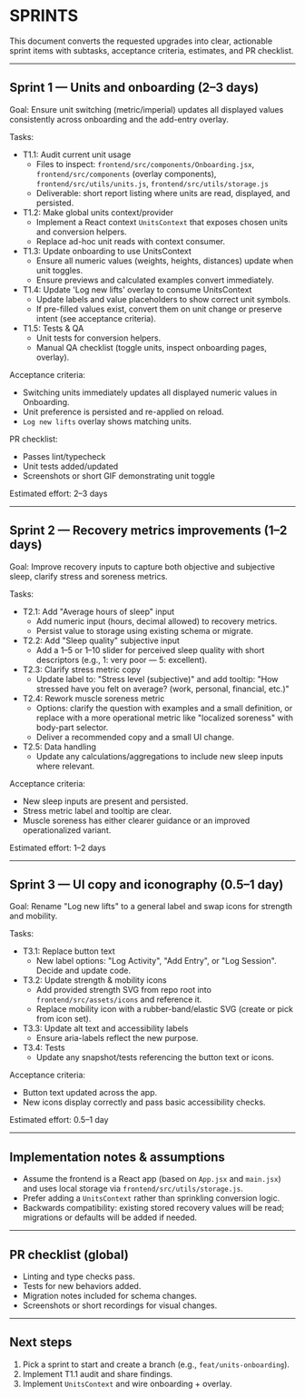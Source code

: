 # SPRINTS

This document converts the requested upgrades into clear, actionable sprint items with subtasks, acceptance criteria, estimates, and PR checklist.

---

## Sprint 1 — Units and onboarding (2–3 days)
Goal: Ensure unit switching (metric/imperial) updates all displayed values consistently across onboarding and the add-entry overlay.

Tasks:
- T1.1: Audit current unit usage
  - Files to inspect: `frontend/src/components/Onboarding.jsx`, `frontend/src/components` (overlay components), `frontend/src/utils/units.js`, `frontend/src/utils/storage.js`
  - Deliverable: short report listing where units are read, displayed, and persisted.
- T1.2: Make global units context/provider
  - Implement a React context `UnitsContext` that exposes chosen units and conversion helpers.
  - Replace ad-hoc unit reads with context consumer.
- T1.3: Update onboarding to use UnitsContext
  - Ensure all numeric values (weights, heights, distances) update when unit toggles.
  - Ensure previews and calculated examples convert immediately.
- T1.4: Update 'Log new lifts' overlay to consume UnitsContext
  - Update labels and value placeholders to show correct unit symbols.
  - If pre-filled values exist, convert them on unit change or preserve intent (see acceptance criteria).
- T1.5: Tests & QA
  - Unit tests for conversion helpers.
  - Manual QA checklist (toggle units, inspect onboarding pages, overlay). 

Acceptance criteria:
- Switching units immediately updates all displayed numeric values in Onboarding.
- Unit preference is persisted and re-applied on reload.
- `Log new lifts` overlay shows matching units.

PR checklist:
- Passes lint/typecheck
- Unit tests added/updated
- Screenshots or short GIF demonstrating unit toggle

Estimated effort: 2–3 days

---

## Sprint 2 — Recovery metrics improvements (1–2 days)
Goal: Improve recovery inputs to capture both objective and subjective sleep, clarify stress and soreness metrics.

Tasks:
- T2.1: Add "Average hours of sleep" input
  - Add numeric input (hours, decimal allowed) to recovery metrics.
  - Persist value to storage using existing schema or migrate.
- T2.2: Add "Sleep quality" subjective input
  - Add a 1–5 or 1–10 slider for perceived sleep quality with short descriptors (e.g., 1: very poor — 5: excellent).
- T2.3: Clarify stress metric copy
  - Update label to: "Stress level (subjective)" and add tooltip: "How stressed have you felt on average? (work, personal, financial, etc.)"
- T2.4: Rework muscle soreness metric
  - Options: clarify the question with examples and a small definition, or replace with a more operational metric like "localized soreness" with body-part selector.
  - Deliver a recommended copy and a small UI change.
- T2.5: Data handling
  - Update any calculations/aggregations to include new sleep inputs where relevant.

Acceptance criteria:
- New sleep inputs are present and persisted.
- Stress metric label and tooltip are clear.
- Muscle soreness has either clearer guidance or an improved operationalized variant.

Estimated effort: 1–2 days

---

## Sprint 3 — UI copy and iconography (0.5–1 day)
Goal: Rename "Log new lifts" to a general label and swap icons for strength and mobility.

Tasks:
- T3.1: Replace button text
  - New label options: "Log Activity", "Add Entry", or "Log Session". Decide and update code.
- T3.2: Update strength & mobility icons
  - Add provided strength SVG from repo root into `frontend/src/assets/icons` and reference it.
  - Replace mobility icon with a rubber-band/elastic SVG (create or pick from icon set).
- T3.3: Update alt text and accessibility labels
  - Ensure aria-labels reflect the new purpose.
- T3.4: Tests
  - Update any snapshot/tests referencing the button text or icons.

Acceptance criteria:
- Button text updated across the app.
- New icons display correctly and pass basic accessibility checks.

Estimated effort: 0.5–1 day

---

## Implementation notes & assumptions
- Assume the frontend is a React app (based on `App.jsx` and `main.jsx`) and uses local storage via `frontend/src/utils/storage.js`.
- Prefer adding a `UnitsContext` rather than sprinkling conversion logic.
- Backwards compatibility: existing stored recovery values will be read; migrations or defaults will be added if needed.

---

## PR checklist (global)
- Linting and type checks pass.
- Tests for new behaviors added.
- Migration notes included for schema changes.
- Screenshots or short recordings for visual changes.

---

## Next steps
1. Pick a sprint to start and create a branch (e.g., `feat/units-onboarding`).
2. Implement T1.1 audit and share findings.
3. Implement `UnitsContext` and wire onboarding + overlay.

